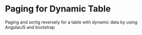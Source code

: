 # Paging for Dynamic Table
Paging and sortig reversely for a table with dynamic data by using AngularJS and bootstrap
